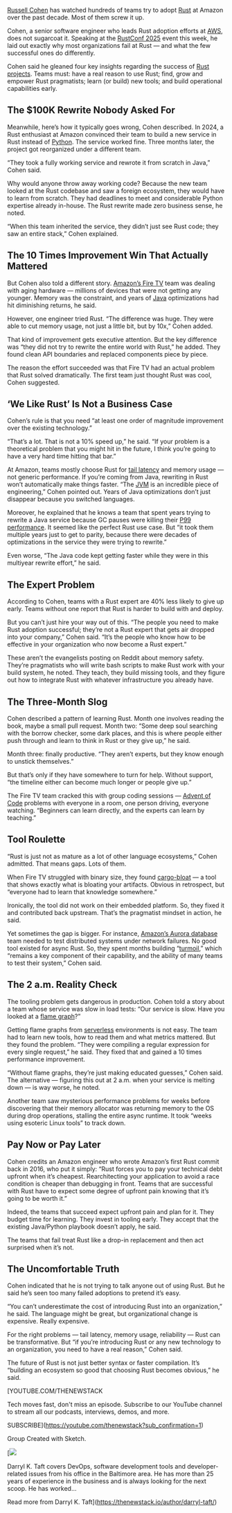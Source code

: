 [Russell Cohen](https://www.linkedin.com/in/russell-cohen-b75b9927/) has watched hundreds of teams try to adopt [Rust](https://thenewstack.io/rust-programming-language-guide/) at Amazon over the past decade. Most of them screw it up.

Cohen, a senior software engineer who leads Rust adoption efforts at [AWS](https://aws.amazon.com/?utm_content=inline+mention), does not sugarcoat it. Speaking at the [RustConf 2025](https://rustconf.com/) event this week, he laid out exactly why most organizations fail at Rust — and what the few successful ones do differently.

Cohen said he gleaned four key insights regarding the success of [Rust projects](https://thenewstack.io/rust-project-reveals-new-constitution-in-wake-of-crisis/). Teams must: have a real reason to use Rust; find, grow and empower Rust pragmatists; learn (or build) new tools; and build operational capabilities early.

## The $100K Rewrite Nobody Asked For

Meanwhile, here’s how it typically goes wrong, Cohen described. In 2024, a Rust enthusiast at Amazon convinced their team to build a new service in Rust instead of [Python](https://thenewstack.io/what-is-python/). The service worked fine. Three months later, the project got reorganized under a different team.

“They took a fully working service and rewrote it from scratch in Java,” Cohen said.

Why would anyone throw away working code? Because the new team looked at the Rust codebase and saw a foreign ecosystem, they would have to learn from scratch. They had deadlines to meet and considerable Python expertise already in-house. The Rust rewrite made zero business sense, he noted.

“When this team inherited the service, they didn’t just see Rust code; they saw an entire stack,” Cohen explained.

## The 10 Times Improvement Win That Actually Mattered

But Cohen also told a different story. [Amazon’s Fire TV](https://www.amazon.com/Amazon-Fire-TV-Family/b?ie=UTF8&node=8521791011) team was dealing with aging hardware — millions of devices that were not getting any younger. Memory was the constraint, and years of [Java](https://thenewstack.io/java-at-30-the-genius-behind-the-code-that-changed-tech/) optimizations had hit diminishing returns, he said.

However, one engineer tried Rust. “The difference was huge. They were able to cut memory usage, not just a little bit, but by 10x,” Cohen added.

That kind of improvement gets executive attention. But the key difference was “they did not try to rewrite the entire world with Rust,” he added. They found clean API boundaries and replaced components piece by piece.

The reason the effort succeeded was that Fire TV had an actual problem that Rust solved dramatically. The first team just thought Rust was cool, Cohen suggested.

## ‘We Like Rust’ Is Not a Business Case

Cohen’s rule is that you need “at least one order of magnitude improvement over the existing technology.”

“That’s a lot. That is not a 10% speed up,” he said. “If your problem is a theoretical problem that you might hit in the future, I think you’re going to have a very hard time hitting that bar.”

At Amazon, teams mostly choose Rust for [tail latency](https://thenewstack.io/an-introduction-to-new-linux-filesystem-bcachefs/) and memory usage — not generic performance. If you’re coming from Java, rewriting in Rust won’t automatically make things faster. “The [JVM](https://thenewstack.io/introduction-to-java-programming-language/) is an incredible piece of engineering,” Cohen pointed out. Years of Java optimizations don’t just disappear because you switched languages.

Moreover, he explained that he knows a team that spent years trying to rewrite a Java service because GC pauses were killing their [P99 performance](https://thenewstack.io/rust-linux-slos-and-all-things-performance-at-p99-conf/). It seemed like the perfect Rust use case. But “it took them multiple years just to get to parity, because there were decades of optimizations in the service they were trying to rewrite.”

Even worse, “The Java code kept getting faster while they were in this multiyear rewrite effort,” he said.

## The Expert Problem

According to Cohen, teams with a Rust expert are 40% less likely to give up early. Teams without one report that Rust is harder to build with and deploy.

But you can’t just hire your way out of this. “The people you need to make Rust adoption successful; they’re not a Rust expert that gets air dropped into your company,” Cohen said. “It’s the people who know how to be effective in your organization who now become a Rust expert.”

These aren’t the evangelists posting on Reddit about memory safety. They’re pragmatists who will write bash scripts to make Rust work with your build system, he noted. They teach, they build missing tools, and they figure out how to integrate Rust with whatever infrastructure you already have.

## The Three-Month Slog

Cohen described a pattern of learning Rust. Month one involves reading the book, maybe a small pull request. Month two: “Some deep soul searching with the borrow checker, some dark places, and this is where people either push through and learn to think in Rust or they give up,” he said.

Month three: finally productive. “They aren’t experts, but they know enough to unstick themselves.”

But that’s only if they have somewhere to turn for help. Without support, “the timeline either can become much longer or people give up.”

The Fire TV team cracked this with group coding sessions — [Advent of Code](https://adventofcode.com/) problems with everyone in a room, one person driving, everyone watching. “Beginners can learn directly, and the experts can learn by teaching.”

## Tool Roulette

“Rust is just not as mature as a lot of other language ecosystems,” Cohen admitted. That means gaps. Lots of them.

When Fire TV struggled with binary size, they found [cargo-bloat](https://crates.io/crates/cargo-bloat) — a tool that shows exactly what is bloating your artifacts. Obvious in retrospect, but “everyone had to learn that knowledge somewhere.”

Ironically, the tool did not work on their embedded platform. So, they fixed it and contributed back upstream. That’s the pragmatist mindset in action, he said.

Yet sometimes the gap is bigger. For instance, [Amazon’s Aurora database](https://thenewstack.io/amazon-aurora-vs-redshift-what-you-need-to-know/) team needed to test distributed systems under network failures. No good tool existed for async Rust. So, they spent months building “[turmoil](https://tokio.rs/blog/2023-01-03-announcing-turmoil),” which “remains a key component of their capability, and the ability of many teams to test their system,” Cohen said.

## The 2 a.m. Reality Check

The tooling problem gets dangerous in production. Cohen told a story about a team whose service was slow in load tests: “Our service is slow. Have you looked at a [flame graph](https://thenewstack.io/async-rust-in-practice-performance-pitfalls-profiling/)?”

Getting flame graphs from [serverless](https://thenewstack.io/serverless/) environments is not easy. The team had to learn new tools, how to read them and what metrics mattered. But they found the problem. “They were compiling a regular expression for every single request,” he said. They fixed that and gained a 10 times performance improvement.

“Without flame graphs, they’re just making educated guesses,” Cohen said. The alternative — figuring this out at 2 a.m. when your service is melting down — is way worse, he noted.

Another team saw mysterious performance problems for weeks before discovering that their memory allocator was returning memory to the OS during drop operations, stalling the entire async runtime. It took “weeks using esoteric Linux tools” to track down.

## Pay Now or Pay Later

Cohen credits an Amazon engineer who wrote Amazon’s first Rust commit back in 2016, who put it simply: “Rust forces you to pay your technical debt upfront when it’s cheapest. Rearchitecting your application to avoid a race condition is cheaper than debugging in front. Teams that are successful with Rust have to expect some degree of upfront pain knowing that it’s going to be worth it.”

Indeed, the teams that succeed expect upfront pain and plan for it. They budget time for learning. They invest in tooling early. They accept that the existing Java/Python playbook doesn’t apply, he said.

The teams that fail treat Rust like a drop-in replacement and then act surprised when it’s not.

## The Uncomfortable Truth

Cohen indicated that he is not trying to talk anyone out of using Rust. But he said he’s seen too many failed adoptions to pretend it’s easy.

“You can’t underestimate the cost of introducing Rust into an organization,” he said. The language might be great, but organizational change is expensive. Really expensive.

For the right problems — tail latency, memory usage, reliability — Rust can be transformative. But “if you’re introducing Rust or any new technology to an organization, you need to have a real reason,” Cohen said.

The future of Rust is not just better syntax or faster compilation. It’s “building an ecosystem so good that choosing Rust becomes obvious,” he said.

[YOUTUBE.COM/THENEWSTACK

Tech moves fast, don't miss an episode. Subscribe to our YouTube
channel to stream all our podcasts, interviews, demos, and more.

SUBSCRIBE](https://youtube.com/thenewstack?sub_confirmation=1)

Group
Created with Sketch.

[![](https://thenewstack.io/wp-content/uploads/2021/06/a95bb5bc-image-576x600.png)

Darryl K. Taft covers DevOps, software development tools and developer-related issues from his office in the Baltimore area. He has more than 25 years of experience in the business and is always looking for the next scoop. He has worked...

Read more from Darryl K. Taft](https://thenewstack.io/author/darryl-taft/)